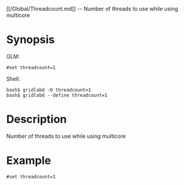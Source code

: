 [[/Global/Threadcount.md]] -- Number of threads to use while using multicore

# Synopsis
GLM:
~~~
#set threadcount=1
~~~
Shell:
~~~
bash$ gridlabd -D threadcount=1
bash$ gridlabd --define threadcount=1
~~~

# Description

Number of threads to use while using multicore

# Example

~~~
#set threadcount=1
~~~
